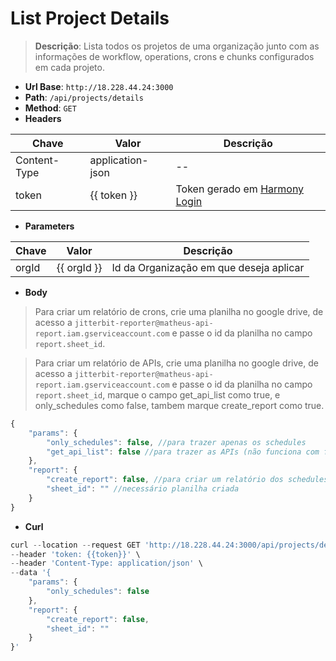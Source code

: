 # List Project Details

>**Descrição**:
> Lista todos os projetos de uma organização junto com as informações de workflow, operations, crons e chunks configurados em cada projeto.

- **Url Base**: `http://18.228.44.24:3000`
- **Path**: `/api/projects/details`
- **Method**: `GET`
- **Headers**

| Chave | Valor | Descrição |
|-------|-------|-----------|
| Content-Type | application-json | -- |
| token | {{ token }} | Token gerado em [Harmony Login](/pt/token/harmony-login-token-only.md) |

- **Parameters**

| Chave | Valor | Descrição |
|-------|-------|-----------|
| orgId | {{ orgId }} | Id da Organização em que deseja aplicar |

- **Body**
> Para criar um relatório de crons, crie uma planilha no google drive, de acesso a `jitterbit-reporter@matheus-api-report.iam.gserviceaccount.com` e passe o id da planilha no campo `report.sheet_id`.

> Para criar um relatório de APIs, crie uma planilha no google drive, de acesso a `jitterbit-reporter@matheus-api-report.iam.gserviceaccount.com` e passe o id da planilha no campo `report.sheet_id`, marque o campo get_api_list como true, e only_schedules como false, tambem marque create_report como true.
```javascript
{
    "params": {
        "only_schedules": false, //para trazer apenas os schedules
        "get_api_list": false //para trazer as APIs (não funciona com filtro de schedules)
    },
    "report": {
        "create_report": false, //para criar um relatório dos schedules (ambas flags em true)
        "sheet_id": "" //necessário planilha criada
    }
}
```

- **Curl**

```javascript
curl --location --request GET 'http://18.228.44.24:3000/api/projects/details?orgId={{orgId}}' \
--header 'token: {{token}}' \
--header 'Content-Type: application/json' \
--data '{
    "params": {
        "only_schedules": false
    },
    "report": {
        "create_report": false,
        "sheet_id": ""
    }
}'
```

